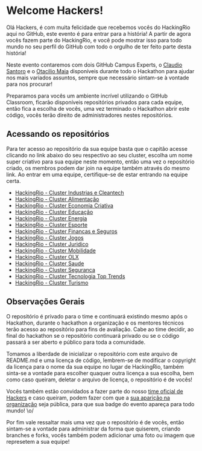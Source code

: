   # Welcome Hackers!
  
  Olá Hackers, é com muita felicidade que recebemos vocês do HackingRio aqui no GitHub, este evento é para entrar para a história! A partir de agora vocês fazem parte do HackingRio, e você pode mostrar isso para todo mundo no seu perfil do GitHub com todo o orgulho de ter feito parte desta história!  

  Neste evento contaremos com dois GitHub Campus Experts, o [Claudio Santoro](https://github.com/ovflowd) e o [Otacilio Maia](https://github.com/otacilion) disponíveis durante todo o Hackathon para ajudar nos mais variados assuntos, sempre que necessário sintam-se à vontade para nos procurar!
  
  Preparamos para vocês um ambiente incrível utilizando o GitHub Classroom, ficarão disponíveis repositórios privados para cada equipe, então fica a escolha de vocês, uma vez terminado o Hackathon abrir este código, vocês terão direito de administradores nestes repositórios.
  
  ## Acessando os repositórios
  
  Para ter acesso ao repositório da sua equipe basta que o capitão acesse clicando no link abaixo do seu respectivo ao seu cluster, escolha um nome super criativo para sua equipe neste momento, então uma vez o repositório criado, os membros podem dar join na equipe também através do mesmo link. Ao entrar em uma equipe, certifique-se de estar entrando na equipe certa. 
  
  - [HackingRio - Cluster Industrias e Cleantech](https://classroom.github.com/g/PZNLB149)
  - [HackingRio - Cluster Alimentação](https://classroom.github.com/g/GqE_Xeqw)
  - [HackingRio - Cluster Economia Criativa](https://classroom.github.com/g/jMV6T4Q4)
  - [HackingRio - Cluster Educação](https://classroom.github.com/g/gveS_A77)
  - [HackingRio - Cluster Energia](https://classroom.github.com/g/mjha9cc2)
  - [HackingRio - Cluster Esporte](https://classroom.github.com/g/QkwJ7F83)
  - [HackingRio - Cluster Financas e Seguros](https://classroom.github.com/g/5c50IX0f)
  - [HackingRio - Cluster Jogos](https://classroom.github.com/g/4mYqlRAU)
  - [HackingRio - Cluster Juridico](https://classroom.github.com/g/GIdELiNk)
  - [HackingRio - Cluster Mobilidade](https://classroom.github.com/g/YHgbSYoP)
  - [HackingRio - Cluster OLX](https://classroom.github.com/g/z4ervg7m)
  - [HackingRio - Cluster Saude](https://classroom.github.com/g/JkB_sHpc)
  - [HackingRio - Cluster Seguranca](https://classroom.github.com/g/lezfJnri)
  - [HackingRio - Cluster Tecnologia Top Trends](https://classroom.github.com/g/Iei0PjQt)
  - [HackingRio - Cluster Turismo](https://classroom.github.com/g/QYE93p12)
  
  ## Observações Gerais
  
  O repositório é privado para o time e continuará existindo mesmo após o Hackathon, durante o hackathon a organização e os mentores técnicos terão acesso ao repositório para fins de avaliação. Cabe ao time decidir, ao final do hackathon se o repositório continuará privado ou se o código passará a ser aberto e público para toda a comunidade.
  
  Tomamos a liberdade de inicializar o repositório com este arquivo de README.md e uma licença de código, lembrem-se de modificar o copyright da licença para o nome da sua equipe no lugar de HackingRio, também sinta-se a vontade para escolher quaquer outra licença a sua escolha, bem como caso queiram, deletar o arquivo de licença, o repositório é de vocês! 
 
  Vocês também estão convidados a fazer parte do nosso [time oficial de Hackers](https://github.com/orgs/HackingRio/teams/oficial-hackers) e caso queiram, podem fazer com que a [sua aparição na organização](https://github.com/orgs/HackingRio/people) seja pública, para que sua badge do evento apareça para todo mundo! \o/
  
  Por fim vale ressaltar mais uma vez que o repositório é de vocês, então sintam-se a vontade para administrar da forma que quiserem, criando branches e forks, vocês também podem adicionar uma foto ou imagem que represetem a sua equipe!
